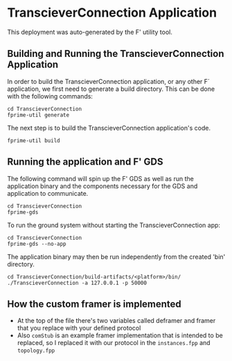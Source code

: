 # TranscieverConnection Application

This deployment was auto-generated by the F' utility tool.

## Building and Running the TranscieverConnection Application

In order to build the TranscieverConnection application, or any other F´ application, we first need to generate a build directory. This can be done with the following commands:

```
cd TranscieverConnection
fprime-util generate
```

The next step is to build the TranscieverConnection application's code.
```
fprime-util build
```

## Running the application and F' GDS

The following command will spin up the F' GDS as well as run the application binary and the components necessary for the GDS and application to communicate.

```
cd TranscieverConnection
fprime-gds
```

To run the ground system without starting the TranscieverConnection app:
```
cd TranscieverConnection
fprime-gds --no-app
```

The application binary may then be run independently from the created 'bin' directory.

```
cd TranscieverConnection/build-artifacts/<platform>/bin/
./TranscieverConnection -a 127.0.0.1 -p 50000
```

## How the custom framer is implemented
- At the top of the file there's two variables called deframer and framer that you replace with your defined protocol
- Also `comStub` is an example framer implementation that is intended to be replaced, so I replaced it with our protocol in the `instances.fpp` and `topology.fpp`